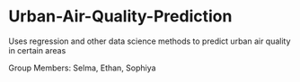 # Urban-Air-Quality-Prediction
Uses regression and other data science methods to predict urban air quality in certain areas

Group Members: Selma, Ethan, Sophiya